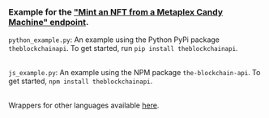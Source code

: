 ### Example for the <a href="https://docs.theblockchainapi.com/#tag/Solana-Candy-Machine/paths/~1solana~1nft~1candy_machine~1mint/post">"Mint an NFT from a Metaplex Candy Machine" endpoint</a>.

`python_example.py`: An example using the Python PyPi package `theblockchainapi`. To get started, run `pip install theblockchainapi`.<br/><br/>

`js_example.py`: An example using the NPM package `the-blockchain-api`. To get started, `npm install theblockchainapi`.<br/><br/>

Wrappers for other languages available <a href="https://github.com/BL0CK-X/theblockchainapi-wrappers">here</a>.